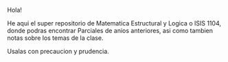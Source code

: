 Hola!

He aqui el super repositorio de 
Matematica Estructural y Logica o ISIS 1104, donde podras encontrar 
Parciales de anios anteriores, asi como tambien notas sobre los temas de la clase.

Usalas con precaucion y prudencia.